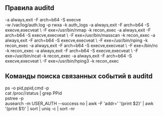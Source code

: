 ## Правила auditd
-a always,exit -F arch=b64 -S execve  
-w /var/log/auth.log -p rwxa -k auth_logs
-a always,exit -F arch=b64 -S execve,execveat \ -F exe=/usr/bin/nmap        -k recon_exec
-a always,exit -F arch=b64 -S execve,execveat \ -F exe=/usr/bin/masscan     -k recon_exec
-a always,exit -F arch=b64 -S execve,execveat \ -F exe=/usr/bin/nping       -k recon_exec
-a always,exit -F arch=b64 -S execve,execveat \ -F exe=/bin/nc              -k recon_exec
-a always,exit -F arch=b64 -S execve,execveat \ -F exe=/usr/bin/ncat        -k recon_exec
-a always,exit -F arch=b64 -S execve,execveat \ -F exe=/usr/bin/hping3      -k recon_exec


## Команды поиска связанных событий в auditd
ps -o pid,ppid,cmd -p <PID>  
cat /proc/<PID>/status | grep PPid  
pstree -p <PID>  
ausearch -m USER_AUTH --success no | awk -F 'addr=' '{print $2}' | awk '{print $1}' | sort | uniq -c | sort -nr

